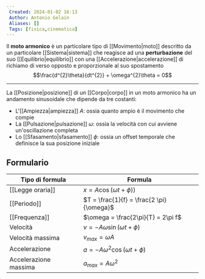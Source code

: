 ```yaml
---
 Created: 2024-01-02 16:13
 Author: Antonio Gelain
 Aliases: []
 Tags: [fisica,cinematica]
---
```


Il **moto armonico** è un particolare tipo di [[Movimento|moto]] descritto da un particolare [[Sistema|sistema]] che reagisce ad una **perturbazione** del suo [[Equilibrio|equilibrio]] con una [[Accelerazione|accelerazione]] di richiamo di verso opposto e proporzionale al suo spostamento
$$\frac{d^{2}\theta}{dt^{2}} + \omega^{2}\theta = 0$$

---

La [[Posizione|posizione]] di un [[Corpo|corpo]] in un moto armonico ha un andamento sinusoidale che dipende da tre costanti:
- L'[[Ampiezza|ampiezza]] $A$: ossia quanto ampio è il movimento che compie
- La [[Pulsazione|pulsazione]] $\omega$: ossia la velocità con cui avviene un'oscillazione completa
- Lo [[Sfasamento|sfasamento]] $\phi$: ossia un offset temporale che definisce la sua posizione iniziale

## Formulario

| Tipo di formula       | Formula                                    |
| --------------------- | ------------------------------------------ |
| [[Legge oraria]]      | $x = A\cos(\omega t + \phi))$              |
| [[Periodo]]           | $T = \frac{1}{f} = \frac{2 \pi}{\omega}$   |
| [[Frequenza]]         | $\omega = \frac{2\pi}{T} = 2\pi f$         |
| Velocità              | $v = -A \omega \sin(\omega t + \phi)$      |
| Velocità massima      | $v_{max} = \omega A$                       |
| Accelerazione         | $a = - A \omega^{2} \cos(\omega t + \phi)$ |
| Accelerazione massima | $a_{max} = A \omega^{2}$                                           |
